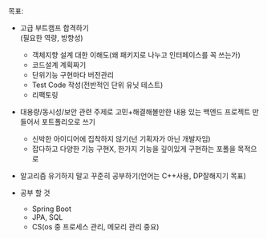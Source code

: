 목표: <br>
- 고급 부트캠프 합격하기<br>
(필요한 역량, 방향성)<br>
  - 객체지향 설계 대한 이해도(왜 패키지로 나누고 인터페이스를 꼭 쓰는가)<br>
  - 코드설계 계획짜기<br>
  - 단위기능 구현마다 버전관리<br>
  - Test Code 작성(전반적인 단위 유닛 테스트)<br>
  - 리팩토링 <br>

- 대용량/동시성/보안 관련 주제로 고민+해결해볼만한 내용 있는 백엔드 프로젝트 만들어서 포트폴리오로 쓰기<br>
    - 신박한 아이디어에 집착하지 않기(넌 기획자가 아닌 개발자임)
    - 잡다하고 다양한 기능 구현X, 한가지 기능을 깊이있게 구현하는 포폴을 목적으로
- 알고리즘 유기하지 말고 꾸준히 공부하기(언어는 C++사용, DP잘해지기 목표)
- 공부 할 것<br>
  - Spring Boot
  - JPA, SQL
  - CS(os 중 프로세스 관리, 메모리 관리 중요)
  
